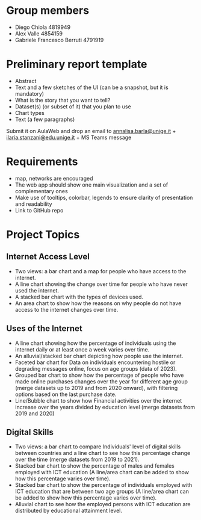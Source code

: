 # Group members

- Diego Chiola 4819949
- Alex Valle 4854159
- Gabriele Francesco Berruti 4791919

# Preliminary report template

- Abstract
- Text and a few sketches of the UI (can be a snapshot, but it is mandatory)
- What is the story that you want to tell?
- Dataset(s) (or subset of it) that you plan to use
- Chart types
- Text (a few paragraphs)

Submit it on AulaWeb and drop an email to annalisa.barla@unige.it + ilaria.stanzani@edu.unige.it + MS Teams message

# Requirements

- map, networks are encouraged
- The web app should show one main visualization and a set of complementary ones
- Make use of tooltips, colorbar, legends to ensure clarity of presentation and readability
- Link to GitHub repo

# Project Topics

## Internet Access Level

- Two views: a bar chart and a map for people who have access to the internet.
- A line chart showing the change over time for people who have never used the internet.
- A stacked bar chart with the types of devices used.
- An area chart to show how the reasons on why people do not have access to the internet changes over time.

## Uses of the Internet

- A line chart showing how the percentage of individuals using the internet daily or at least once a week varies over time.
- An alluvial/stacked bar chart depicting how people use the internet.
- Faceted bar chart for Data on individuals encountering hostile or degrading messages online, focus on age groups (data of 2023).
- Grouped bar chart to show how the percentage of people who have made online purchases changes over the year for different age group
  (merge datasets up to 2019 and from 2020 onward), with filtering options based on the last purchase date.
- Line/Bubble chart to show how Financial activities over the internet increase over the years divided by education level (merge datasets from 2019 and 2020)

## Digital Skills

- Two views: a bar chart to compare Individuals' level of digital skills between countries and a line chart to see how this percentage change over the time
  (merge datasets from 2019 to 2021).
- Stacked bar chart to show the percentage of males and females employed with ICT education (A line/area chart can be added to show how this percentage varies
  over time).
- Stacked bar chart to show the percentage of individuals employed with ICT education that are between two age groups (A line/area chart can be added to show
  how this percentage varies over time).
- Alluvial chart to see how the employed persons with ICT education are distributed by educational attainment level.
